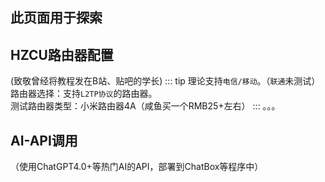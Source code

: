 ## 此页面用于探索

## HZCU路由器配置
(致敬曾经将教程发在B站、贴吧的学长)
::: tip
理论支持`电信/移动`。（`联通`未测试）<br>
路由器选择：支持`L2TP协议`的路由器。<br>
测试路由器类型：小米路由器4A（咸鱼买一个RMB25+左右）
:::
。。。

## AI-API调用
（使用ChatGPT4.0+等热门AI的API，部署到ChatBox等程序中）